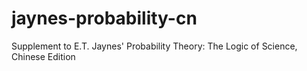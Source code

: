 # jaynes-probability-cn
Supplement to E.T. Jaynes' Probability Theory: The Logic of Science, Chinese Edition
